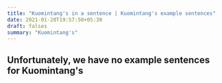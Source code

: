```yaml
---
title: "Kuomintang's in a sentence | Kuomintang's example sentences"
date: 2021-01-20T19:57:50+05:30
draft: falses
summary: "Kuomintang's"
---
```

## Unfortunately, we have no example sentences for Kuomintang's                 
